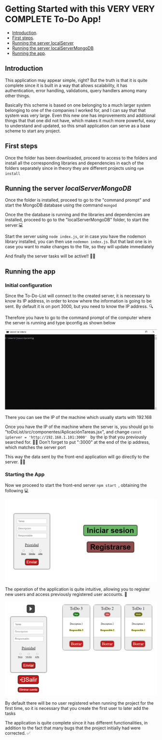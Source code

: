 # Getting Started with this VERY VERY COMPLETE To-Do App!

- [Introduction](#introduction).
- [First steps](#first-steps).
- [Running the server localServer](#running-the-server-localserver)
- [Running the server localServerMongoDB](#running-the-server-localservermongodb)
- [Running the app](#running-the-app).



## Introduction

This application may appear simple, right? But the truth is that it is quite complete since it is built in a way that allows scalability, it has authentication, error handling, validations, query handlers among many other things.

Basically this scheme is based on one belonging to a much larger system belonging to one of the companies I worked for, and I can say that that system was very large. Even this new one has improvements and additional things that that one did not have, which makes it much more powerful, easy to understand and updated, so this small application can serve as a base scheme to start any project.



##  First steps

Once the folder has been downloaded, proceed to access to the folders and install all the corresponding libraries and dependencies in each of the folders separately since in theory they are different projects using ```npm install```



##  Running the server *localServerMongoDB*

Once the folder is installed, proceed to go to the "command prompt" and start the MongoDB database using the command ```mongod```

Once the the database is running and the libraries and dependencies are installed, proceed to go to the "localServerMongoDB" folder, to start the server.💻

Start the server using ```node index.js```, or in case you have the nodemon library installed, you can then use ```nodemon index.js```. But that last one is in case you want to make changes to the file, so they will update immediately
 
And finally the server tasks will be active!! 🥳🥳



##  Running the app

### Initial configuration

Since the To-Do-List will connect to the created server, it is necessary to know its IP address, in order to know where the information is going to be sent. By default it is on port 3000, but you need to know the IP address. 🔍

Therefore you have to go to the command prompt of the computer where the server is running and type ipconfig as shown below

![This is an image](./images/Captura.PNG)

There you can see the IP of the machine which usually starts with 192.168

Once you have the IP of the machine where the server is, you should go to "toDoList/src/componentes/AplicaciónTareas.jsx", and change ```const ipServer = 'http://192.168.1.101:3000' ``` by the ip that you previously searched for. 📢📢 Don't forget to put ":3000" at the end of the ip address, which matches the server port

This way the data sent by the front-end application will go directly to the server. 🥳🥳


### Starting the App

Now we proceed to start the front-end server ```npm start ```, obtaining the following 💻

![This is an image](./images/Captura2.PNG)

The operation of the application is quite intuitive, allowing you to register new users and access previously registered user accounts. 📝

![This is an image](./images/Captura3.PNG)

By default there will be no user registered when running the project for the first time, so it is necessary that you create the first user to later add the tasks

The application is quite complete since it has different functionalities, in addition to the fact that many bugs that the project initially had were corrected. ✅


